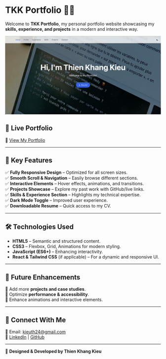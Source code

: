 # TKK Portfolio 🎨🚀

Welcome to **TKK Portfolio**, my personal portfolio website showcasing my **skills, experience, and projects** in a modern and interactive way.

![Portfolio Preview](./src/components/images/portfolio.png)

## 🔗 Live Portfolio

🚀 [View My Portfolio](https://khandz0.github.io/TKKportfolio/)

---

## 📌 Key Features

✅ **Fully Responsive Design** – Optimized for all screen sizes.  
✅ **Smooth Scroll & Navigation** – Easily browse different sections.  
✅ **Interactive Elements** – Hover effects, animations, and transitions.  
✅ **Projects Showcase** – Explore my past work with GitHub/live links.  
✅ **Skills & Experience Section** – Highlights my technical expertise.  
✅ **Dark Mode Toggle** – Improved user experience.  
✅ **Downloadable Resume** – Quick access to my CV.

---

## 🛠️ Technologies Used

- **HTML5** – Semantic and structured content.
- **CSS3** – Flexbox, Grid, Animations for modern styling.
- **JavaScript (ES6+)** – Enhancing interactivity.
- **React & Tailwind CSS** (if applicable) – For a dynamic and responsive UI.

---

## 🎯 Future Enhancements

🔹 Add more **projects and case studies**.  
🔹 Optimize **performance & accessibility**.  
🔹 Enhance animations and interactive elements.

---

## 💼 Connect With Me

📧 Email: kieuth24@gmail.com  
🔗 [LinkedIn](https://www.linkedin.com/in/thienkhangkieu2606/) | [GitHub](https://github.com/khandz0)

---

🚀 **Designed & Developed by Thien Khang Kieu**
